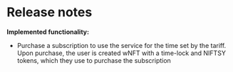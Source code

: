 # Release notes

**Implemented functionality:**

* Purchase a subscription to use the service for the time set by the tariff. Upon purchase, the user is created wNFT with a time-lock and NIFTSY tokens, which they use to purchase the subscription
